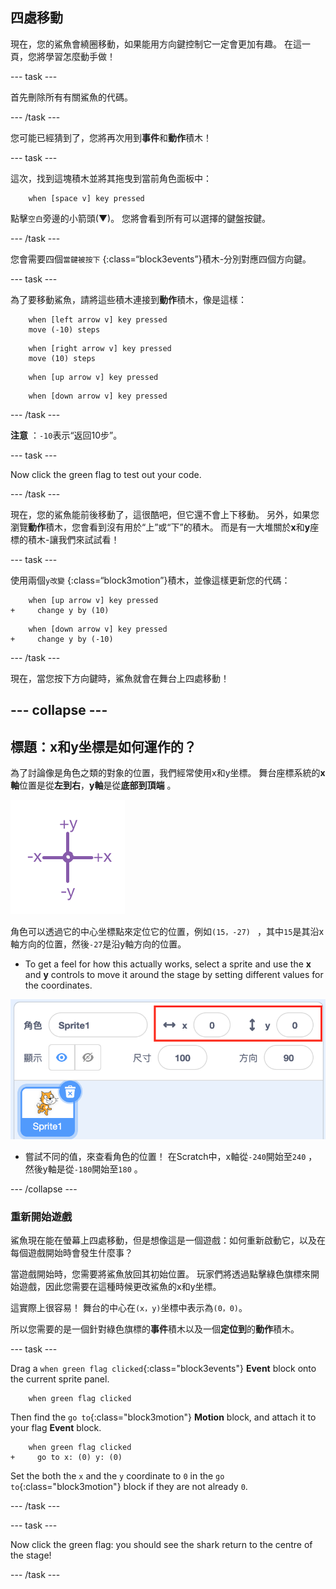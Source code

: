 ## 四處移動

現在，您的鯊魚會繞圈移動，如果能用方向鍵控制它一定會更加有趣。 在這一頁，您將學習怎麼動手做！

\--- task \---

首先刪除所有有關鯊魚的代碼。

\--- /task \---

您可能已經猜到了，您將再次用到**事件**和**動作**積木！

\--- task \---

這次，找到這塊積木並將其拖曳到當前角色面板中：

```blocks3
    when [space v] key pressed
```

點擊`空白`旁邊的小箭頭(▼)。 您將會看到所有可以選擇的鍵盤按鍵。

\--- /task \---

您會需要四個`當鍵被按下` {:class=“block3events”}積木-分別對應四個方向鍵。

\--- task \---

為了要移動鯊魚，請將這些積木連接到**動作**積木，像是這樣：

```blocks3
    when [left arrow v] key pressed
    move (-10) steps
```

```blocks3
    when [right arrow v] key pressed
    move (10) steps
```

```blocks3
    when [up arrow v] key pressed
```

```blocks3
    when [down arrow v] key pressed
```

\--- /task \---

**注意** ：`-10`表示“返回10步”。

\--- task \---

Now click the green flag to test out your code.

\--- /task \---

現在，您的鯊魚能前後移動了，這很酷吧，但它還不會上下移動。 另外，如果您瀏覽**動作**積木，您會看到沒有用於“上”或“下”的積木。 而是有一大堆關於**x**和**y**座標的積木-讓我們來試試看！

\--- task \---

使用兩個`y改變` {:class=“block3motion”}積木，並像這樣更新您的代碼：

```blocks3
    when [up arrow v] key pressed
+     change y by (10)
```

```blocks3
    when [down arrow v] key pressed
+     change y by (-10)
```

\--- /task \---

現在，當您按下方向鍵時，鯊魚就會在舞台上四處移動！

## \--- collapse \---

## 標題：x和y坐標是如何運作的？

為了討論像是角色之類的對象的位置，我們經常使用x和y坐標。 舞台座標系統的**x軸**位置是從**左到右**，**y軸**是從**底部到頂端** 。

![](images/moving3.png)

角色可以透過它的中心坐標點來定位它的位置，例如`(15，-27) ` ，其中`15`是其沿x軸方向的位置，然後`-27`是沿y軸方向的位置。

+ To get a feel for how this actually works, select a sprite and use the **x** and **y** controls to move it around the stage by setting different values for the coordinates.

![](images/xycoords.png)

+ 嘗試不同的值，來查看角色的位置！ 在Scratch中，x軸從`-240`開始至`240` ，然後y軸是從`-180`開始至`180` 。

\--- /collapse \---

### 重新開始遊戲

鯊魚現在能在螢幕上四處移動，但是想像這是一個遊戲：如何重新啟動它，以及在每個遊戲開始時會發生什麼事？

當遊戲開始時，您需要將鯊魚放回其初始位置。 玩家們將透過點擊綠色旗標來開始遊戲，因此您需要在這種時候更改鯊魚的x和y坐標。

這實際上很容易！ 舞台的中心在`(x，y)`坐標中表示為`(0，0)`。

所以您需要的是一個針對綠色旗標的**事件**積木以及一個**定位到**的**動作**積木。

\--- task \---

Drag a `when green flag clicked`{:class="block3events"} **Event** block onto the current sprite panel.

```blocks3
    when green flag clicked
```

Then find the `go to`{:class="block3motion"} **Motion** block, and attach it to your flag **Event** block.

```blocks3
    when green flag clicked
+     go to x: (0) y: (0)
```

Set the both the `x` and the `y` coordinate to `0` in the `go to`{:class="block3motion"} block if they are not already `0`.

\--- /task \---

\--- task \---

Now click the green flag: you should see the shark return to the centre of the stage!

\--- /task \---